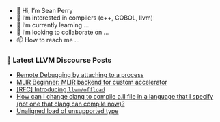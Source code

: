 - 👋 Hi, I’m Sean Perry
- 👀 I’m interested in compilers (c++, COBOL, llvm)
- 🌱 I’m currently learning ...
- 💞️ I’m looking to collaborate on ...
- 📫 How to reach me ...

<!---
s66perry/s66perry is a ✨ special ✨ repository because its `README.md` (this file) appears on your GitHub profile.
You can click the Preview link to take a look at your changes.
--->
### 📕 Latest LLVM Discourse Posts

<!-- DISCOURSE-LLVM:START -->
- [Remote Debugging by attaching to a process](https://discourse.llvm.org/t/remote-debugging-by-attaching-to-a-process/74304#post_4)
- [MLIR Beginner: MLIR backend for custom accelerator](https://discourse.llvm.org/t/mlir-beginner-mlir-backend-for-custom-accelerator/72690#post_5)
- [[RFC] Introducing `llvm/offload`](https://discourse.llvm.org/t/rfc-introducing-llvm-offload/74302#post_7)
- [How can I change clang to compile a.ll file in a language that I specify &lpar;not one that clang can compile now&rpar;?](https://discourse.llvm.org/t/how-can-i-change-clang-to-compile-a-ll-file-in-a-language-that-i-specify-not-one-that-clang-can-compile-now/74311#post_3)
- [Unaligned load of unsupported type](https://discourse.llvm.org/t/unaligned-load-of-unsupported-type/74321#post_2)
<!-- DISCOURSE-LLVM:END -->
